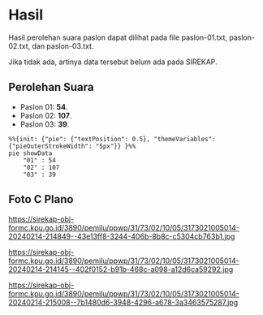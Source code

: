 # Hasil

Hasil perolehan suara paslon dapat dilihat pada file paslon-01.txt, paslon-02.txt, dan paslon-03.txt.

Jika tidak ada, artinya data tersebut belum ada pada SIREKAP.

## Perolehan Suara

 * Paslon 01: **54**.
 * Paslon 02: **107**.
 * Paslon 03: **39**.

```mermaid
%%{init: {"pie": {"textPosition": 0.5}, "themeVariables": {"pieOuterStrokeWidth": "5px"}} }%%
pie showData
    "01" : 54
    "02" : 107
    "03" : 39
```
## Foto C Plano

https://sirekap-obj-formc.kpu.go.id/3890/pemilu/ppwp/31/73/02/10/05/3173021005014-20240214-214849--43e13ff8-3244-406b-8b8c-c5304cb763b1.jpg

https://sirekap-obj-formc.kpu.go.id/3890/pemilu/ppwp/31/73/02/10/05/3173021005014-20240214-214145--402f0152-b91b-468c-a098-a12d6ca59292.jpg

https://sirekap-obj-formc.kpu.go.id/3890/pemilu/ppwp/31/73/02/10/05/3173021005014-20240214-215008--7b1480d6-3948-4296-a678-3a3463575287.jpg
